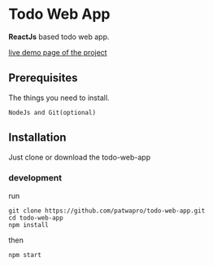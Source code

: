 # Todo Web App
**ReactJs** based todo web app.

[live demo page of the project](https://patwapro.github.io/todo-web-app/)

## Prerequisites
The things you need to install.
```
NodeJs and Git(optional)
```
## Installation
Just clone or download the todo-web-app
### development
run 
```
git clone https://github.com/patwapro/todo-web-app.git
cd todo-web-app
npm install
```
then 
```
npm start
```
